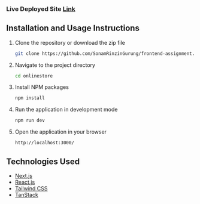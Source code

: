 ### Live Deployed Site [Link](https://deluxe-pothos-5ce04a.netlify.app/)

## Installation and Usage Instructions



1. Clone the repository or download the zip file

   ```sh
   git clone https://github.com/SonamRinzinGurung/frontend-assignment.git
   ```

2. Navigate to the project directory

   ```sh
   cd onlinestore
   ```

3. Install NPM packages
   ```sh
   npm install
   ```
4. Run the application in development mode
   ```sh
   npm run dev
   ```
5. Open the application in your browser
   ```sh
   http://localhost:3000/
   ```

## Technologies Used

- [Next.js](https://nextjs.org/)
- [React.js](https://reactjs.org/)
- [Tailwind CSS](https://tailwindcss.com/)
- [TanStack](https://tanstack.com/)
